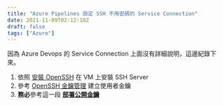 ```yaml
---
title: "Azure Pipelines 設定 SSH 不用密碼的 Service Connection"
date: 2021-11-09T02:12:18Z
draft: false
tags: ["Azure"]
---
```


因為 Azure Devops 的 Service Connection 上面沒有詳細說明，這邊紀錄下來。

1. 依照 [安裝 OpenSSH](https://docs.microsoft.com/zh-tw/windows-server/administration/openssh/openssh_install_firstuse) 在 VM 上安裝 SSH Server
2. 參考 [OpenSSH 金鑰管理](https://docs.microsoft.com/zh-tw/windows-server/administration/openssh/openssh_keymanagement) 建立使用者金鑰
3. **務必**參考這一段 [**部署公開金鑰**](https://docs.microsoft.com/zh-tw/windows-server/administration/openssh/openssh_keymanagement#deploying-the-public-key)